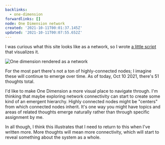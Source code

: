 ```yaml
---
backlinks:
  - one-dimension
forwardlinks: []
node: One Dimension network
created: '2021-10-11T00:01:37.145Z'
updated: '2021-10-11T00:07:55.652Z'
---
```

I was curious what this site looks like as a network, so I wrote [a little script](https://github.com/cbroms/thoughts/blob/8df65f4e5645091858505e267af6c1492387ee42/wm-scanner/graph.py) that visualizes it. 

![](images/one-dimension-network/jiupciYAif.webp "One dimension rendered as a network")

For the most part there's not a ton of highly-connected nodes; I imagine these will continue to emerge over time. As of today, Oct 10 2021, there's 51 thoughts total. 

I'd like to make One Dimension a more visual place to navigate through. I'm thinking that maybe exploring network connectivity can start to create some  kind of an emergent hierarchy. Highly connected nodes might be "centers" from which connected nodes inherit. It's one way you might have topics and areas of related thoughts emerge naturally rather  than through specific assignment by me. 

In all though, I think this illustrates that I need to return to this when I've written more. More thoughts will mean more connectivity, which will start to reveal something about the system as a whole. 
